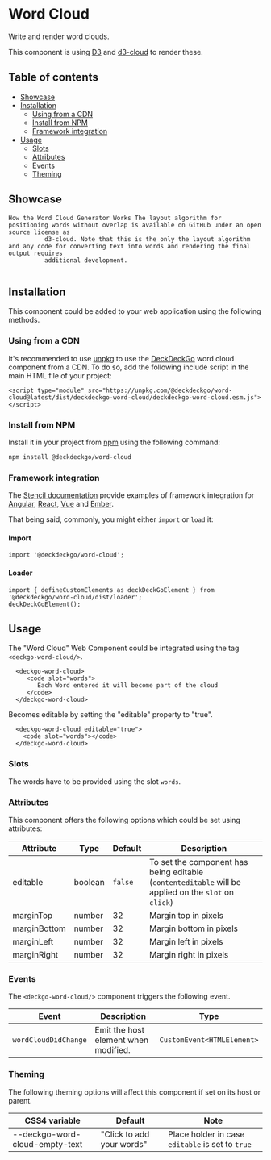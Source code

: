# Word Cloud

Write and render word clouds.

This component is using [D3](https://d3js.org/) and [d3-cloud](https://github.com/jasondavies/d3-cloud) to render these.

## Table of contents

- [Showcase](#app-components-word-cloud-showcase)
- [Installation](#app-components-word-cloud-installation)
  - [Using from a CDN](#app-components-word-cloud-from-a-cdn)
  - [Install from NPM](#app-components-word-cloud-from-npm)
  - [Framework integration](#app-components-word-cloud-framework-integration)
- [Usage](#app-components-word-cloud-usage)
  - [Slots](#app-components-word-cloud-slots)
  - [Attributes](#app-components-word-cloud-attributes)
  - [Events](#app-components-word-cloud-events)
  - [Theming](#app-components-word-cloud-theming)

## Showcase

<div style={{position: 'relative', width: '560px', height: '560px'}}>
      <deckgo-word-cloud>
        <code slot="words"
          >How the Word Cloud Generator Works The layout algorithm for positioning words without overlap is available on GitHub under an open source license as
          d3-cloud. Note that this is the only the layout algorithm and any code for converting text into words and rendering the final output requires
          additional development.
        </code>
      </deckgo-word-cloud>
</div>

## Installation

This component could be added to your web application using the following methods.

### Using from a CDN

It's recommended to use [unpkg](https://unpkg.com/) to use the [DeckDeckGo] word cloud component from a CDN. To do so, add the following include script in the main HTML file of your project:

```
<script type="module" src="https://unpkg.com/@deckdeckgo/word-cloud@latest/dist/deckdeckgo-word-cloud/deckdeckgo-word-cloud.esm.js"></script>
```

### Install from NPM

Install it in your project from [npm](https://www.npmjs.com/package/@deckdeckgo/word-cloud) using the following command:

```bash
npm install @deckdeckgo/word-cloud
```

### Framework integration

The [Stencil documentation](https://stenciljs.com/docs/overview) provide examples of framework integration for [Angular](https://stenciljs.com/docs/angular), [React](https://stenciljs.com/docs/react), [Vue](https://stenciljs.com/docs/vue) and [Ember](https://stenciljs.com/docs/ember).

That being said, commonly, you might either `import` or `load` it:

#### Import

```
import '@deckdeckgo/word-cloud';
```

#### Loader

```
import { defineCustomElements as deckDeckGoElement } from '@deckdeckgo/word-cloud/dist/loader';
deckDeckGoElement();
```

## Usage

The "Word Cloud" Web Component could be integrated using the tag `<deckgo-word-cloud/>`.

```
  <deckgo-word-cloud>
     <code slot="words">
        Each Word entered it will become part of the cloud
     </code>
  </deckgo-word-cloud>
```

Becomes editable by setting the "editable" property to "true".

```
  <deckgo-word-cloud editable="true">
    <code slot="words"></code>
  </deckgo-word-cloud>
```

### Slots

The words have to be provided using the slot `words`.

### Attributes

This component offers the following options which could be set using attributes:

| Attribute    | Type    | Default | Description                                                                                          |
| ------------ | ------- | ------- | ---------------------------------------------------------------------------------------------------- |
| editable     | boolean | `false` | To set the component has being editable (`contenteditable` will be applied on the `slot` on `click`) |
| marginTop    | number  | 32      | Margin top in pixels                                                                                 |
| marginBottom | number  | 32      | Margin bottom in pixels                                                                              |
| marginLeft   | number  | 32      | Margin left in pixels                                                                                |
| marginRight  | number  | 32      | Margin right in pixels                                                                               |

### Events

The `<deckgo-word-cloud/>` component triggers the following event.

| Event                | Description                          | Type                       |
| -------------------- | ------------------------------------ | -------------------------- |
| `wordCloudDidChange` | Emit the host element when modified. | `CustomEvent<HTMLElement>` |

### Theming

The following theming options will affect this component if set on its host or parent.

| CSS4 variable                  | Default                   | Note                                             |
| ------------------------------ | ------------------------- | ------------------------------------------------ |
| --deckgo-word-cloud-empty-text | "Click to add your words" | Place holder in case `editable` is set to `true` |

[deckdeckgo]: https://deckdeckgo.com
